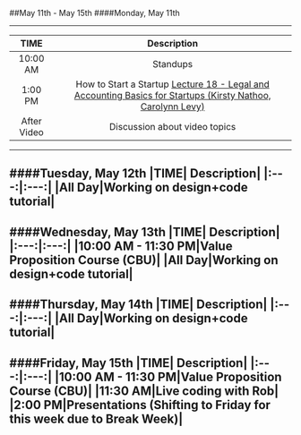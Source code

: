 ##May 11th - May 15th
####Monday, May 11th

---
|TIME| Description|
|:---:|:---:|
|10:00 AM|Standups|
|1:00 PM|How to Start a Startup [Lecture 18 - Legal and Accounting Basics for Startups (Kirsty Nathoo, Carolynn Levy)](https://www.youtube.com/watch?v=EHzvmyMJEK4)|
|After Video|Discussion about video topics|
---
####Tuesday, May 12th
|TIME| Description|
|:---:|:---:|
|All Day|Working on design+code tutorial|
---
####Wednesday, May 13th
|TIME| Description|
|:---:|:---:|
|10:00 AM - 11:30 PM|Value Proposition Course (CBU)|
|All Day|Working on design+code tutorial|
---
####Thursday, May 14th
|TIME| Description|
|:---:|:---:|
|All Day|Working on design+code tutorial|
---
####Friday, May 15th
|TIME| Description|
|:---:|:---:|
|10:00 AM - 11:30 PM|Value Proposition Course (CBU)|
|11:30 AM|Live coding with Rob|
|2:00 PM|Presentations (Shifting to Friday for this week due to Break Week)|
---
